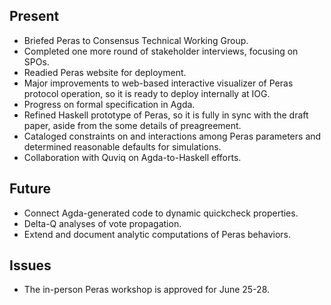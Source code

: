 ## Present

- Briefed Peras to Consensus Technical Working Group.
- Completed one more round of stakeholder interviews, focusing on SPOs.
- Readied Peras website for deployment.
- Major improvements to web-based interactive visualizer of Peras protocol operation, so it is ready to deploy internally at IOG.
- Progress on formal specification in Agda.
- Refined Haskell prototype of Peras, so it is fully in sync with the draft paper, aside from the some details of preagreement.
- Cataloged constraints on and interactions among Peras parameters and determined reasonable defaults for simulations.
- Collaboration with Quviq on Agda-to-Haskell efforts.

## Future

- Connect Agda-generated code to dynamic quickcheck properties.
- Delta-Q analyses of vote propagation.
- Extend and document analytic computations of Peras behaviors.

## Issues

- The in-person Peras workshop is approved for June 25-28.
